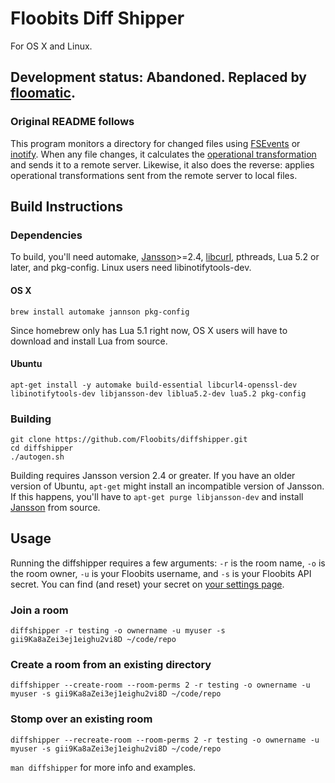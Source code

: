 # Floobits Diff Shipper

For OS X and Linux.

## Development status: Abandoned. Replaced by [floomatic](https://github.com/Floobits/floomatic).

### Original README follows

This program monitors a directory for changed files using [FSEvents](http://en.wikipedia.org/wiki/FSEvents) or [inotify](http://en.wikipedia.org/wiki/Inotify). When any file changes, it calculates the [operational transformation](http://en.wikipedia.org/wiki/Operational_transformation) and sends it to a remote server. Likewise, it also does the reverse: applies operational transformations sent from the remote server to local files.


## Build Instructions

### Dependencies
To build, you'll need automake, [Jansson](http://www.digip.org/jansson/)>=2.4, [libcurl](http://curl.haxx.se/libcurl/), pthreads, Lua 5.2 or later, and pkg-config. Linux users need libinotifytools-dev.

#### OS X

    brew install automake jannson pkg-config

Since homebrew only has Lua 5.1 right now, OS X users will have to download and install Lua from source.

#### Ubuntu

    apt-get install -y automake build-essential libcurl4-openssl-dev libinotifytools-dev libjansson-dev liblua5.2-dev lua5.2 pkg-config

### Building

    git clone https://github.com/Floobits/diffshipper.git
    cd diffshipper
    ./autogen.sh

Building requires Jansson version 2.4 or greater. If you have an older version of Ubuntu, `apt-get` might install an incompatible version of Jansson. If this happens, you'll have to `apt-get purge libjansson-dev` and install [Jansson](http://www.digip.org/jansson/) from source.


## Usage

Running the diffshipper requires a few arguments: `-r` is the room name, `-o` is the room owner, `-u` is your Floobits username, and `-s` is your Floobits API secret. You can find (and reset) your secret on [your settings page](https://floobits.com/dash/settings/).

### Join a room

    diffshipper -r testing -o ownername -u myuser -s gii9Ka8aZei3ej1eighu2vi8D ~/code/repo

### Create a room from an existing directory

    diffshipper --create-room --room-perms 2 -r testing -o ownername -u myuser -s gii9Ka8aZei3ej1eighu2vi8D ~/code/repo

### Stomp over an existing room

    diffshipper --recreate-room --room-perms 2 -r testing -o ownername -u myuser -s gii9Ka8aZei3ej1eighu2vi8D ~/code/repo


`man diffshipper` for more info and examples.
